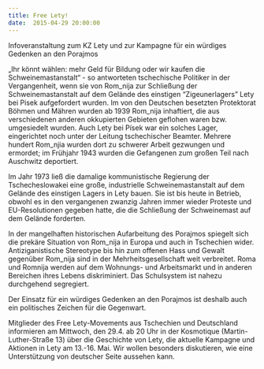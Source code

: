 ```yaml
---
title: Free Lety!
date:  2015-04-29 20:00:00
---
```


Infoveranstaltung zum KZ Lety und zur Kampagne für ein würdiges Gedenken an den Porajmos



„Ihr könnt wählen: mehr Geld für Bildung oder wir kaufen die
Schweinemastanstalt“ - so antworteten tschechische Politiker in der
Vergangenheit, wenn sie von Rom_nija zur Schließung der
Schweinemastanstalt auf dem Gelände des einstigen “Zigeunerlagers” Lety
bei Pisek aufgefordert wurden. Im von den Deutschen besetzten
Protektorat Böhmen und Mähren wurden ab 1939 Rom_nija inhaftiert, die
aus verschiedenen anderen okkupierten Gebieten geflohen waren bzw.
umgesiedelt wurden. Auch Lety bei Písek war ein solches Lager,
eingerichtet noch unter der Leitung tschechischer Beamter. Mehrere
hundert Rom_njia wurden dort zu schwerer Arbeit gezwungen und ermordet;
im Frühjahr 1943 wurden die Gefangenen zum großen Teil nach Auschwitz
deportiert.



Im Jahr 1973 ließ die damalige kommunistische Regierung der
Tschecheslowakei eine große, industrielle Schweinemastanstalt auf dem
Gelände des einstigen Lagers in Lety bauen. Sie ist bis heute in
Betrieb, obwohl es in den vergangenen zwanzig Jahren immer wieder
Proteste und EU-Resolutionen gegeben hatte, die die Schließung der
Schweinemast auf dem Gelände forderten.



In der mangelhaften historischen Aufarbeitung des Porajmos spiegelt
sich die prekäre Situation von Rom_nija in Europa und auch in
Tschechien wider. Antiziganistische Stereotype bis hin zum offenen Hass
und Gewalt gegenüber Rom_nija sind in der Mehrheitsgesellschaft weit
verbreitet. Roma und Romnija werden auf dem Wohnungs- und Arbeitsmarkt
und in anderen Bereichen ihres Lebens diskriminiert. Das Schulsystem
ist nahezu durchgehend segregiert.



Der Einsatz für ein würdiges Gedenken an den Porajmos ist deshalb auch
ein politisches Zeichen für die Gegenwart.



Mitglieder des Free Lety-Movements aus Tschechien und Deutschland
informieren am Mittwoch, den 29.4. ab 20 Uhr in der Kosmotique
(Martin-Luther-Straße 13) über die Geschichte von Lety, die aktuelle
Kampagne und Aktionen in Lety am 13.-16. Mai. Wir wollen besonders
diskutieren, wie eine Unterstützung von deutscher Seite aussehen kann.


